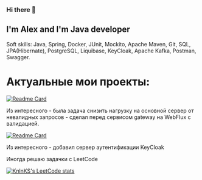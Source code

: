 ### Hi there 👋

## I'm Alex and I'm Java developer

Soft skills: Java, Spring, Docker, JUnit, Mockito, Apache Maven, Git, SQL, JPA(Hibernate), PostgreSQL, Liquibase, KeyCloak, Apache Kafka, Postman, Swagger.

 

# Актуальные мои проекты:

[![Readme Card](https://github-readme-stats.vercel.app/api/pin/?username=alextim1508&repo=shareIt&theme=darcula)](https://github.com/alextim1508/shareIt)

Из интересного - была задача снизить нагрузку на основной сервер от невалидных запросов - сделал перед сервисом gateway на WebFlux с валидацией. 

[![Readme Card](https://github-readme-stats.vercel.app/api/pin/?username=alextim1508&repo=java-explore-with-me&theme=darcula)](https://github.com/alextim1508/java-explore-with-me)

Из интересного - добавил сервер аутентификации KeyCloak

Иногда решаю задачки с LeetCode

[![KnlnKS's LeetCode stats](https://leetcode-stats-six.vercel.app/api?username=alextim1508&theme=dark)](https://github.com/alextim1508/leetcode-stats)


<!--
**alextim1508/alextim1508** is a ✨ _special_ ✨ repository because its `README.md` (this file) appears on your GitHub profile.

Here are some ideas to get you started:

- 🔭 I’m currently working on ...
- 🌱 I’m currently learning ...
- 👯 I’m looking to collaborate on ...
- 🤔 I’m looking for help with ...
- 💬 Ask me about ...
- 📫 How to reach me: ...
- 😄 Pronouns: ...
- ⚡ Fun fact: ...
-->
